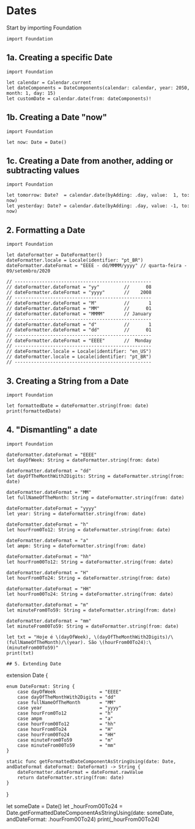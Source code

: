 # Dates

Start by importing Foundation 
```
import Foundation
```

## 1a. Creating a specific Date
```
import Foundation

let calendar = Calendar.current
let dateComponents = DateComponents(calendar: calendar, year: 2050, month: 1, day: 15)
let customDate = calendar.date(from: dateComponents)!
```

## 1b. Creating a Date "now"
```
import Foundation

let now: Date = Date()
```

## 1c. Creating a Date from another, adding or subtracting values
```
import Foundation

let tomorrow: Date?  = calendar.date(byAdding: .day, value:  1, to: now)
let yesterday: Date? = calendar.date(byAdding: .day, value: -1, to: now)
```

## 2. Formatting a Date
```
import Foundation

let dateFormatter = DateFormatter()
dateFormatter.locale = Locale(identifier: "pt_BR")
dateFormatter.dateFormat = "EEEE - dd/MMMM/yyyy" // quarta-feira - 09/setembro/2020

// --------------------------------------------------
// dateFormatter.dateFormat = "yy"         //      08
// dateFormatter.dateFormat = "yyyy"       //    2008
// --------------------------------------------------
// dateFormatter.dateFormat = "M"          //       1
// dateFormatter.dateFormat = "MM"         //      01
// dateFormatter.dateFormat = "MMMM"       // January
// --------------------------------------------------
// dateFormatter.dateFormat = "d"          //       1
// dateFormatter.dateFormat = "dd"         //      01
// --------------------------------------------------
// dateFormatter.dateFormat = "EEEE"       //  Monday
// --------------------------------------------------
// dateFormatter.locale = Locale(identifier: "en_US")
// dateFormatter.locale = Locale(identifier: "pt_BR")
// --------------------------------------------------
```

## 3. Creating a String from a Date
```
import Foundation

let formattedDate = dateFormatter.string(from: date)
print(formattedDate)
```

## 4. "Dismantling" a date
```
import Foundation

dateFormatter.dateFormat = "EEEE"
let dayOfWeek: String = dateFormatter.string(from: date)

dateFormatter.dateFormat = "dd"
let dayOfTheMonthWith2Digits: String = dateFormatter.string(from: date)

dateFormatter.dateFormat = "MM"
let fullNameOfTheMonth: String = dateFormatter.string(from: date)

dateFormatter.dateFormat = "yyyy"
let year: String = dateFormatter.string(from: date)

dateFormatter.dateFormat = "h"
let hourFrom0To12: String = dateFormatter.string(from: date)

dateFormatter.dateFormat = "a"
let ampm: String = dateFormatter.string(from: date)

dateFormatter.dateFormat = "hh"
let hourFrom00To12: String = dateFormatter.string(from: date)

dateFormatter.dateFormat = "H"
let hourFrom0To24: String = dateFormatter.string(from: date)

dateFormatter.dateFormat = "HH"
let hourFrom00To24: String = dateFormatter.string(from: date)

dateFormatter.dateFormat = "m"
let minuteFrom0To59: String = dateFormatter.string(from: date)

dateFormatter.dateFormat = "mm"
let minuteFrom00To59: String = dateFormatter.string(from: date)

let txt = "Hoje é \(dayOfWeek), \(dayOfTheMonthWith2Digits)/\(fullNameOfTheMonth)/\(year). São \(hourFrom00To24):\(minuteFrom00To59)"
print(txt)

## 5. Extending Date
```
extension Date {
	
	enum DateFormat: String {
		case dayOfWeek                = "EEEE"
		case dayOfTheMonthWith2Digits = "dd"
		case fullNameOfTheMonth       = "MM"
		case year                     = "yyyy"
		case hourFrom0To12            = "h"
		case ampm                     = "a"
		case hourFrom00To12           = "hh"
		case hourFrom0To24            = "H"
		case hourFrom00To24           = "HH"
		case minuteFrom0To59          = "m"
		case minuteFrom00To59         = "mm"
	}
	
	static func getFormattedDateComponentAsStringUsing(date: Date, andDateFormat dateFormat: DateFormat) -> String {
		dateFormatter.dateFormat = dateFormat.rawValue
		return dateFormatter.string(from: date)
	}
	
}

let someDate = Date()
let _hourFrom00To24 = Date.getFormattedDateComponentAsStringUsing(date: someDate, andDateFormat: .hourFrom00To24)
print(_hourFrom00To24)

```
